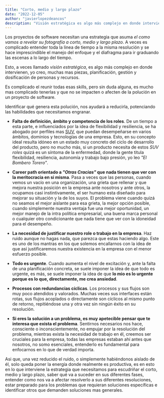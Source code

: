 ```yaml
---
title: "Corto, medio y largo plazo"
date: "2022-12-05"
author: "javierlopezdeancos"
description: "Visión estratégica es algo más complejo en donde intervienen muchas mas piezas, planificación, gestión y dosificación de personas y recursos."
---
```


Los proyectos de software necesitan una estrategia que asuma _el como vamos a revelar su fotografía a corto, medio y largo plazo_. A veces es complicado entender toda la linea de tiempo a la misma resolución y se hace imprescindible el manejo del enfoque y el diafragma para ir graduando las escenas a lo largo del tiempo.

Esto, a veces llamado _visión estratégica_, es algo más complejo en donde intervienen, yo creo, muchas mas piezas, planificación, gestión y dosificación de personas y recursos.

Es complicado el reunir todas esas skills, pero sin duda alguna, es mucho mas complicado tenerlas y que no se impacten o afecten de la polución en un proyecto de software.

Identificar qué genera esta polución, nos ayudará a reducirla, potenciando las habilidades que necesitamos engranar.

- **Falta de definición, ámbito y competencia de los roles**. De un tiempo a esta parte, e influenciados por la idea de flexibilidad y resiliencia, se ha abogado por perfiles mas [SUV](https://en.wikipedia.org/wiki/Sport_utility_vehicle), que puedan desempeñarse en varios ámbitos, dominios y tecnologías de una empresa. Esto, en su concepto ideal resulta idóneo en un estado muy concreto del ciclo de desarrollo del producto, pero no mucho más, si un producto necesita de estos _SUV roles_ quizá es un síntoma de la enfermedad, donde la gente titula flexibilidad, resiliencia, autonomía y trabajo bajo presión, yo leo _"El Bombero Torero"_.

- **Career path orientado a _"Otras Cracias"_ que nada tienen que ver con la meritocracia en si misma**. Pasa a veces que las personas, cuando vemos un vacío en una organización, una grieta que rellenar y que mejora nuestra posición en la empresa ante nosotros y ante otros, la ocupamos casi instintivamente, el ser humano esta diseñado para mejorar su situación y la de los suyos. El problema viene cuando quizá no seamos el mejor aislante para esa grieta, la mejor opción posible, cuando simplemente nuestra ventaja fue una mejor oportunidad, un mejor manejo de la intra política empresarial, una buena marca personal o cualquier otro condicionante que nada tiene que ver con la idoneidad para el desempeño.

- **La necesidad de justificar nuestro role o trabajo en la empresa**. Haz ruido aunque no hagas nada, que parezca que estas haciendo algo. Este es uno de los mantras en los que solemos encallarnos con la idea de que así justificaremos nuestra existencia en la empresa con el menor esfuerzo posible.

- **Todo es urgente**. Cuando aumenta el nivel de excitación y, ante la falta de una planificación concreta, se suele imponer la idea de que todo es urgente, es más, se suele imponer la idea de que **lo mio es lo urgente porque es lo que, directamente, me crea ansiedad**.

- **Procesos con redundancias cíclicas**. Los procesos y sus flujos son muy poco atendidos y valorados. Muchas veces sus interfaces están rotas, sus flujos acoplados o directamente son cíclicos al mismo punto de retorno, repitiéndose una y otra vez sin ningún éxito en su resolución.

- **Si eres la solución a un problema, es muy apetecible pensar que te interesa que exista el problema**. Sentirnos necesarios nos hace, consciente o inconscientemente, no empujar por la resolución del problema, mientras exista la necesidad de trabajo en él, creemos ser cruciales para la empresa, todas las empresas estaban ahí antes que nosotros, no somo esenciales, entenderlo es fundamental para enfocarnos en lo que de verdad importa.

Asi que, una vez reducido el ruido, o simplemente habiéndonos aislado de él, solo queda poner la energía donde realmente es productiva, es en esto en lo que interviene la estrategia que necesitamos para escudriñar el corto, medio y largo plazo, saber qué va a suceder en sus diferentes fases, entender como nos va a afectar resolverlo a sus diferentes resoluciones, estar preparado para los problemas que requieran soluciones específicas e identificar otros que demanden soluciones mas generales.
